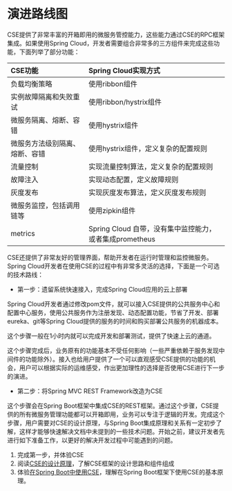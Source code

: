 # 演进路线图

CSE提供了非常丰富的开箱即用的微服务管控能力，这些能力通过CSE的RPC框架集成。如果使用Spring Cloud，开发者需要组合非常多的三方组件来完成这些功能，下面列举了部分功能：

| CSE功能 | Spring Cloud实现方式 |
| :--- | :--- |
| 负载均衡策略 | 使用ribbon组件 |
| 实例故障隔离和失败重试 | 使用ribbon/hystrix组件 |
| 微服务隔离、熔断、容错 | 使用hystrix组件 |
| 微服务方法级别隔离、熔断、容错 | 使用hystrix组件，定义复杂的配置规则 |
| 流量控制 | 实现流量控制算法，定义复杂的配置规则 |
| 故障注入 | 实现动态配置，定义故障规则 |
| 灰度发布 | 实现灰度发布算法，定义灰度发布规则 |
| 微服务监控，包括调用链等 | 使用zipkin组件 |
| metrics | Spring Cloud 自带，没有集中监控能力，或者集成prometheus |

CSE还提供了非常友好的管理界面，帮助开发者在运行时管理和监控微服务。Spring Cloud开发者在使用CSE的过程中有非常多灵活的选择，下面是一个可选的技术路线：

* 第一步：遗留系统快速接入，完成Spring Cloud应用的云上部署

Spring Cloud开发者通过修改pom文件，就可以接入CSE提供的公共服务中心和配置中心服务，使用公共服务作为注册发现、动态配置功能，节省了开发、部署eureka、git等Spring Cloud提供的服务的时间和购买部署公共服务的机器成本。

这个步骤一般在1小时内就可以完成开发和部署测试，提供了快速上云的通道。

这个步骤完成后，业务原有的功能基本不受任何影响（一些严重依赖于服务发现中间件的功能除外）。接入也给用户提供了一个可以直观感受CSE提供的功能的机会，用户可以根据实际的运维感受，作出更加理性的选择是否使用CSE进行下一步的演进。



* 第二步：将Spring MVC REST Framework改造为CSE

这个步骤会在Spring Boot框架中集成CSE的REST框架。通过这个步骤，CSE提供的所有微服务管理功能都可以开箱即用，业务可以专注于逻辑的开发。完成这个步骤，用户需要对CSE的设计原理，与Spring Boot集成原理和关系有一定初步了解，这样才能够快速解决文档中未提到的一些技术问题。开始之前，建议开发者先进行如下准备工作，以更好的解决开发过程中可能遇到的问题。

  1. 完成第一步，并体验CSE
  2. 阅读[CSE的设计原理](http://servicecomb.incubator.apache.org/cn/docs/open-design/)，了解CSE框架的设计思路和组件组成
  2. 体验[在Spring Boot中使用CSE](../using-cse-in-spring-boot.md)，理解在Spring Boot框架下使用CSE的基本原理。
